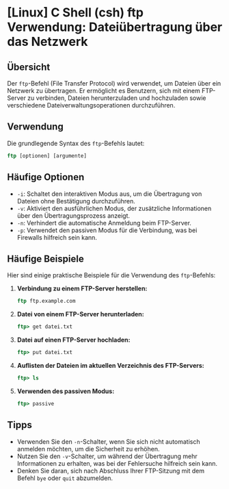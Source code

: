 # [Linux] C Shell (csh) ftp Verwendung: Dateiübertragung über das Netzwerk

## Übersicht
Der `ftp`-Befehl (File Transfer Protocol) wird verwendet, um Dateien über ein Netzwerk zu übertragen. Er ermöglicht es Benutzern, sich mit einem FTP-Server zu verbinden, Dateien herunterzuladen und hochzuladen sowie verschiedene Dateiverwaltungsoperationen durchzuführen.

## Verwendung
Die grundlegende Syntax des `ftp`-Befehls lautet:

```csh
ftp [optionen] [argumente]
```

## Häufige Optionen
- `-i`: Schaltet den interaktiven Modus aus, um die Übertragung von Dateien ohne Bestätigung durchzuführen.
- `-v`: Aktiviert den ausführlichen Modus, der zusätzliche Informationen über den Übertragungsprozess anzeigt.
- `-n`: Verhindert die automatische Anmeldung beim FTP-Server.
- `-p`: Verwendet den passiven Modus für die Verbindung, was bei Firewalls hilfreich sein kann.

## Häufige Beispiele
Hier sind einige praktische Beispiele für die Verwendung des `ftp`-Befehls:

1. **Verbindung zu einem FTP-Server herstellen:**
   ```csh
   ftp ftp.example.com
   ```

2. **Datei von einem FTP-Server herunterladen:**
   ```csh
   ftp> get datei.txt
   ```

3. **Datei auf einen FTP-Server hochladen:**
   ```csh
   ftp> put datei.txt
   ```

4. **Auflisten der Dateien im aktuellen Verzeichnis des FTP-Servers:**
   ```csh
   ftp> ls
   ```

5. **Verwenden des passiven Modus:**
   ```csh
   ftp> passive
   ```

## Tipps
- Verwenden Sie den `-n`-Schalter, wenn Sie sich nicht automatisch anmelden möchten, um die Sicherheit zu erhöhen.
- Nutzen Sie den `-v`-Schalter, um während der Übertragung mehr Informationen zu erhalten, was bei der Fehlersuche hilfreich sein kann.
- Denken Sie daran, sich nach Abschluss Ihrer FTP-Sitzung mit dem Befehl `bye` oder `quit` abzumelden.